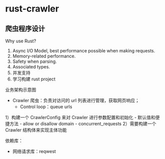 # rust-crawler

## 爬虫程序设计

Why use Rust?
1. Async I/O Model, best performance possible when making requests.
2. Memory-related performance.
3. Safety when parsing.
4. Associated types.
5. 并发支持
6. 学习构建 rust project

业务架构示意图

- Crawler 爬虫：负责对访问的 url 列表进行管理，获取网页响应；
	- Control loop：queue urls


1）构建一个 CrawlerConfig 来对 Crawler 进行参数配置和初始化
	- 默认值和便捷方法
	- allow or disallow domain
	- concurrent_requests
2）需要构建一个 Crawler 结构体来实现主体功能

依赖库：
- 网络请求库：reqwest

